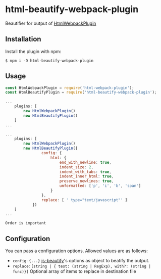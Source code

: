 # html-beautify-webpack-plugin
Beautifier for output of [HtmlWebpackPlugin](https://github.com/jantimon/html-webpack-plugin)

Installation
------------
Install the plugin with npm:
```shell
$ npm i -D html-beautify-webpack-plugin
```

Usage
-----------


```javascript
const HtmlWebpackPlugin = require('html-webpack-plugin');
const HtmlBeautifyPlugin = require('html-beautify-webpack-plugin');

...
    plugins: [
        new HtmlWebpackPlugin()
        new HtmlBeautifyPlugin()
    ]
...
```

```javascript
...
    plugins: [
        new HtmlWebpackPlugin()
        new HtmlBeautifyPlugin({
                config: {
                    html: {
                        end_with_newline: true,
                        indent_size: 2,
                        indent_with_tabs: true,
                        indent_inner_html: true,
                        preserve_newlines: true,
                        unformatted: ['p', 'i', 'b', 'span']
                    }
                },
                replace: [ ' type="text/javascript"' ]
            })
    ]
...
```

    Order is important

Configuration
-------------
You can pass a configuration options.
Allowed values are as follows:

- `config`: `{...}` [js-beautify](https://github.com/beautify-web/js-beautify)'s options as object to beatify the output.
- `replace`: `[string | { test: (string | RegExp), with?: (string | func)}]` Optional array of items to replace in destination file

